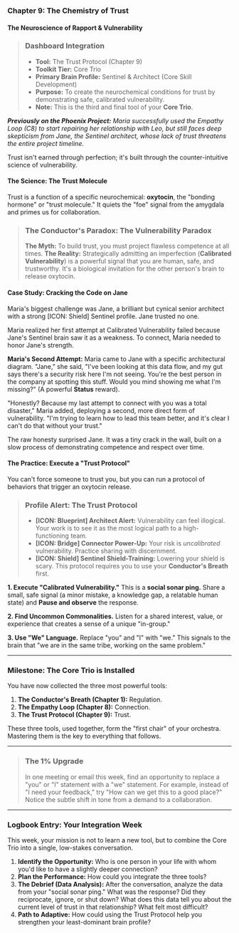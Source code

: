 ### **Chapter 9: The Chemistry of Trust**
#### The Neuroscience of Rapport & Vulnerability

> ### **Dashboard Integration**
>
> *   **Tool:** The Trust Protocol (Chapter 9)
> *   **Toolkit Tier:** Core Trio
> *   **Primary Brain Profile:** Sentinel & Architect (Core Skill Development)
> *   **Purpose:** To create the neurochemical conditions for trust by demonstrating safe, calibrated vulnerability.
> *   **Note:** This is the third and final tool of your **Core Trio**.

***Previously on the Phoenix Project:*** *Maria successfully used the Empathy Loop (C8) to start repairing her relationship with Leo, but still faces deep skepticism from Jane, the Sentinel architect, whose lack of trust threatens the entire project timeline.*

Trust isn't earned through perfection; it's built through the counter-intuitive science of vulnerability.

#### **The Science: The Trust Molecule**

Trust is a function of a specific neurochemical: **oxytocin**, the "bonding hormone" or "trust molecule." It quiets the "foe" signal from the amygdala and primes us for collaboration.

> ### **The Conductor's Paradox: The Vulnerability Paradox**
>
> **The Myth:** To build trust, you must project flawless competence at all times.
> **The Reality:** Strategically admitting an imperfection (**Calibrated Vulnerability**) is a powerful signal that you are human, safe, and trustworthy. It's a biological invitation for the other person's brain to release oxytocin.

#### **Case Study: Cracking the Code on Jane**

Maria's biggest challenge was Jane, a brilliant but cynical senior architect with a strong [ICON: Shield] Sentinel profile. Jane trusted no one.

Maria realized her first attempt at Calibrated Vulnerability failed because Jane's Sentinel brain saw it as a weakness. To connect, Maria needed to honor Jane's strength.

**Maria's Second Attempt:**
Maria came to Jane with a specific architectural diagram. "Jane," she said, "I've been looking at this data flow, and my gut says there's a security risk here I'm not seeing. You're the best person in the company at spotting this stuff. Would you mind showing me what I'm missing?" (A powerful **Status** reward).

"Honestly? Because my last attempt to connect with you was a total disaster," Maria added, deploying a second, more direct form of vulnerability. "I'm trying to learn how to lead this team better, and it's clear I can't do that without your trust."

The raw honesty surprised Jane. It was a tiny crack in the wall, built on a slow process of demonstrating competence and respect over time.

#### **The Practice: Execute a "Trust Protocol"**

You can't force someone to trust you, but you can run a protocol of behaviors that trigger an oxytocin release.

> ### **Profile Alert: The Trust Protocol**
>
> *   **[ICON: Blueprint] Architect Alert:** Vulnerability can feel illogical. Your work is to see it as the most logical path to a high-functioning team.
> *   **[ICON: Bridge] Connector Power-Up:** Your risk is *uncalibrated* vulnerability. Practice sharing with discernment.
> *   **[ICON: Shield] Sentinel Shield-Training:** Lowering your shield is scary. This protocol requires you to use your **Conductor's Breath** first.

**1. Execute "Calibrated Vulnerability."**
This is a **social sonar ping.** Share a small, safe signal (a minor mistake, a knowledge gap, a relatable human state) and **Pause and observe** the response.

**2. Find Uncommon Commonalities.**
Listen for a shared interest, value, or experience that creates a sense of a unique "in-group."

**3. Use "We" Language.**
Replace "you" and "I" with "we." This signals to the brain that "we are in the same tribe, working on the same problem."

---
### **Milestone: The Core Trio is Installed**

You have now collected the three most powerful tools:
1.  **The Conductor's Breath (Chapter 1):** Regulation.
2.  **The Empathy Loop (Chapter 8):** Connection.
3.  **The Trust Protocol (Chapter 9):** Trust.

These three tools, used together, form the "first chair" of your orchestra. Mastering them is the key to everything that follows.

---
> ### **The 1% Upgrade**
>
> In one meeting or email this week, find an opportunity to replace a "you" or "I" statement with a "we" statement. For example, instead of "I need your feedback," try "How can we get this to a good place?" Notice the subtle shift in tone from a demand to a collaboration.

---
### **Logbook Entry: Your Integration Week**

This week, your mission is not to learn a new tool, but to combine the Core Trio into a single, low-stakes conversation.

1.  **Identify the Opportunity:** Who is one person in your life with whom you'd like to have a slightly deeper connection?
2.  **Plan the Performance:** How could you integrate the three tools?
3.  **The Debrief (Data Analysis):** After the conversation, analyze the data from your "social sonar ping." What was the response? Did they reciprocate, ignore, or shut down? What does this data tell you about the current level of trust in that relationship? What felt most difficult?
4.  **Path to Adaptive:** How could using the Trust Protocol help you strengthen your least-dominant brain profile?
      